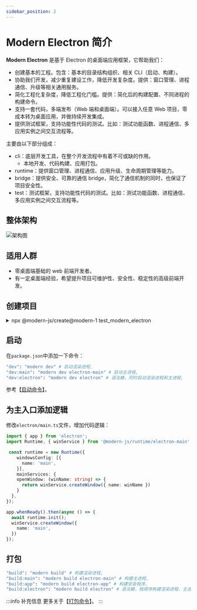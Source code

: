 ```yaml
---
sidebar_position: 2
---
```


# Modern Electron 简介

**Modern Electron** 是基于 Electron 的桌面端应用框架，它帮助我们：

- 创建基本的工程。包含：基本的目录结构组织、相关 CLI（启动、构建）。
- 协助我们开发，减少重复建设工作，降低开发复杂度。提供：窗口管理、进程通信、升级等相关通用服务。
- 简化工程化复杂度，降低工程化门槛。提供：简化后的构建配置、不同进程的构建命令。
- 支持一套代码，多端发布（Web 端和桌面端）。可以接入任意 Web 项目，零成本转为桌面应用，并做持续开发集成。
- 提供测试框架，支持功能性代码的测试。比如：测试功能函数、进程通信、多应用实例之间交互流程等。

主要由以下部分组成：

- cli：底层开发工具，在整个开发流程中有着不可或缺的作用。
  - 本地开发、代码构建、应用打包。
- runtime：提供窗口管理、进程通信、应用升级、生命周期管理等能力。
- bridge：提供安全、可靠的通信 bridge，简化了通信机制的同时，也保证了项目安全性。
- test：测试框架，支持功能性代码的测试。比如：测试功能函数、进程通信、多应用实例之间交互流程等。


## 整体架构

![架构图](https://lf3-static.bytednsdoc.com/obj/eden-cn/aphqeh7uhohpquloj/modern-js/electron/electron6.png)

## 适用人群

- 零桌面端基础的 web 前端开发者。
- 有一定桌面端经验，希望提升项目可维护性、安全性、稳定性的高级前端开发。

## 创建项目

<details>
  <summary>npx @modern-js/create@modern-1 test_modern_electron</summary>

  ```bash
    npx @modern-js/create@modern-1 test_modern_electron
    npx: 1 安装成功，用时 7.108 秒
    ? 请选择你想创建的工程类型 应用
    ? 请选择开发语言 TS
    ? 请选择包管理工具 pnpm
    ? 是否需要支持以下类型应用 Electron
    ? 是否需要调整默认配置? 否
  ```

  #### 执行后我们可以得到以下产物：

  ```bash
  ├── README.md
  ├── config
  │   └── electron
  │       ├── entitlements.mac.plist # mac 权限配置文件
  │       ├── icon.icns # mac 应用图标
  │       ├── icon.ico # windows 应用图标
  │       └── logo.png
  ├── electron
  │   ├── main.ts #  主进程入口文件
  │   ├── modern-app-env.d.ts
  │   └── tsconfig.json
  ├── modern.config.js # 框架配置文件
  ├── package.json
  ├── pnpm-lock.yaml
  ├── src # 前端
  │   ├── App.css
  │   ├── App.tsx
  │   └── modern-app-env.d.ts
  └── tsconfig.json
  ```

</details>

## 启动

在`package.json`中添加一下命令：

```bash
"dev": "modern dev" # 启动渲染进程,
"dev:main": "modern dev electron-main" # 启动主进程,
"dev:electron": "modern dev electron" # 语法糖，同时启动渲染进程和主进程,
```

参考【[启动命令](docs/apis/app/commands/dev)】。

## 为主入口添加逻辑

修改`electron/main.ts`文件，增加代码逻辑：

```ts
import { app } from 'electron';
import Runtime, { winService } from '@modern-js/runtime/electron-main';

 const runtime = new Runtime({
    windowsConfig: [{
      name: 'main',
    }],
    mainServices: {
    openWindow: (winName: string) => {
      return winService.createWindow({ name: winName })
    }
  },
});

app.whenReady().then(async () => {
  await runtime.init();
  winService.createWindow({
    name: 'main',
  })
});

```

## 打包

```bash
"build": "modern build" # 构建渲染进程,
"build:main": "modern build electron-main" # 构建主进程,
"build:app": "modern build electron-app" # 构建安装程序,
"build:electron": "modern build electron" # 语法糖，按顺序构建渲染进程、主进程、安装程序,
```

:::info 补充信息
更多关于【[打包命令](/docs/apis/app/commands/build)】。
:::
